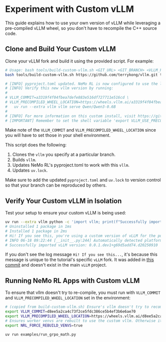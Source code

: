 # Experiment with Custom vLLM

This guide explains how to use your own version of vLLM while leveraging a pre-compiled vLLM wheel, so you don't have to recompile the C++ source code.

## Clone and Build Your Custom vLLM

Clone your vLLM fork and build it using the provided script. For example:

```sh
# Usage: bash tools/build-custom-vllm.sh <GIT_URL> <GIT_BRANCH> <VLLM_PRECOMILED_WHEEL_COMMI_FROM_MAINT>
bash tools/build-custom-vllm.sh https://github.com/terrykong/vllm.git terryk/demo-custom-vllm d8ee5a2ca4c73f2ce5fdc386ce5b4ef3b6e6ae70

# [INFO] pyproject.toml updated. NeMo RL is now configured to use the local vLLM at 3rdparty/vllm.
# [INFO] Verify this new vllm version by running:
# 
# VLLM_COMMIT=a3319f4f04fbea7defe883e516df727711e516cd \
# VLLM_PRECOMPILED_WHEEL_LOCATION=https://wheels.vllm.ai/a3319f4f04fbea7defe883e516df727711e516cd/vllm-1.0.0.dev-cp38-abi3-manylinux1_x86_64.whl \
#   uv run --extra vllm vllm serve Qwen/Qwen3-0.6B
# 
# [INFO] For more information on this custom install, visit https://github.com/NVIDIA-NeMo/RL/blob/main/docs/guides/use-custom-vllm.md
# [IMPORTANT] Remember to set the shell variable 'export VLLM_USE_PRECOMPILED=1' when running NeMo RL apps with this custom vLLM to avoid re-compiling.
```

Make note of the `VLLM_COMMIT` and `VLLM_PRECOMPILED_WHEEL_LOCATION` since you will have to set those
in your shell environment.

This script does the following:
1. Clones the `vllm` you specify at a particular branch.
2. Builds `vllm`.
3. Updates NeMo RL's pyproject.toml to work with this `vllm`.
4. Updates `uv.lock`.

Make sure to add the updated `pyproject.toml` and `uv.lock` to version control so that your branch can be reproduced by others.

## Verify Your Custom vLLM in Isolation
Test your setup to ensure your custom vLLM is being used:
```sh
uv run --extra vllm python -c 'import vllm; print(f"Successfully imported vLLM version: {vllm.__version__}")'
# Uninstalled 1 package in 1ms
# Installed 1 package in 2ms
# Hi! If you see this, you're using a custom version of vLLM for the purposes of this tutorial
# INFO 06-18 09:22:44 [__init__.py:244] Automatically detected platform cuda.
# Successfully imported vLLM version: 0.0.1.dev1+g69d5add74.d20250910
```

If you don't see the log message `Hi! If you see this...`, it's because this message is unique to the tutorial's specific `vLLM` fork. It was added in [this commit](https://github.com/terrykong/vllm/commit/69d5add744e51b988e985736f35c162d3e87b683) and doesn't exist in the main `vLLM` project.

## Running NeMo RL Apps with Custom vLLM

To ensure that vllm doesn't try to re-compile, you must run with `VLLM_COMMIT` and `VLLM_PRECOMPILED_WHEEL_LOCATION` set in the environment:

```sh
# (copied from build-custom-vllm.sh) Ensure's vllm doesn't try to recompile c++ source
export VLLM_COMMIT=d8ee5a2ca4c73f2ce5fdc386ce5b4ef3b6e6ae70
export VLLM_PRECOMPILED_WHEEL_LOCATION=https://wheels.vllm.ai/d8ee5a2ca4c73f2ce5fdc386ce5b4ef3b6e6ae70/vllm-1.0.0.dev-cp38-abi3-manylinux1_x86_64.whl
# Ensures worker venvs are rebuilt to use the custom vllm. Otherwise it will use the cached version in the cached venvs
export NRL_FORCE_REBUILD_VENVS=true

uv run examples/run_grpo_math.py
```